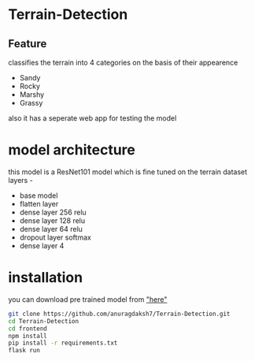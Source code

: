 # Terrain-Detection

## Feature
classifies the terrain into 4 categories on the basis of their appearence
- Sandy
- Rocky
- Marshy
- Grassy

also it has a seperate web app for testing the model

# model architecture
this model is a ResNet101 model which is fine tuned on the terrain dataset
layers -
- base model
- flatten layer
- dense layer 256 relu
- dense layer 128 relu
- dense layer 64 relu
- dropout layer softmax
- dense layer 4

# installation
you can download pre trained model from ["here"](https://drive.google.com/file/d/1r4ctuPkIpdrLgYywWV8--kexfCswFMvW/view?usp=drive_link)
```bash
git clone https://github.com/anuragdaksh7/Terrain-Detection.git
cd Terrain-Detection
cd frontend
npm install
pip install -r requirements.txt
flask run
```
